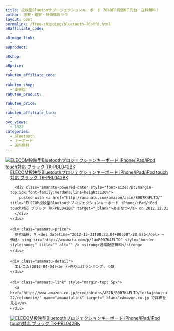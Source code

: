 ```yaml
---
title: 投映型Bluetoothプロジェクションキーボード 76%OFF特価6千円台！送料無料！
author: 激安・格安・特価情報ツウ
layout: post
permalink: /free-shipping/bluetooth-76off6.html
a8affiliate_code:
  - 
a8image_link:
  - 
a8product:
  - 
a8shop:
  - 
a8price:
  - 
rakuten_affiliate_code:
  - 
rakuten_shop:
  - 楽天店
rakuten_product:
  - 
rakuten_price:
  - 
rakuten_affiliate_link:
  - 
pvc_views:
  - 1322
categories:
  - Bluetooth
  - キーボード
  - 送料無料
---
```

<div class="amanatu-box" style="margin-bottom:0px;">
  <div class="amanatu-image" style="float:left;">
    <a href="http://www.amazon.co.jp/exec/obidos/ASIN/B007K4FLTO/tokkajohotsu-22/ref=nosim/" name="amanatulink" target="_blank"><img src="http://i2.wp.com/ecx.images-amazon.com/images/I/41X8WUWZOpL._SL160_.jpg?w=546" alt="ELECOM投映型Bluetoothプロジェクションキーボード iPhone/iPad/iPod touch対応 ブラック TK-PBL042BK" style="border: none;" data-recalc-dims="1" /></a>
  </div>
  
  <div class="amanatu-info" style="float:left;margin-left:15px;line-height:120%">
    <div class="amanatu-name" style="margin-bottom:10px;line-height:120%">
      <a href="http://www.amazon.co.jp/exec/obidos/ASIN/B007K4FLTO/tokkajohotsu-22/ref=nosim/" name="amanatulink" target="_blank">ELECOM投映型Bluetoothプロジェクションキーボード iPhone/iPad/iPod touch対応 ブラック TK-PBL042BK</a> 
      
      <div class="amanatu-powered-date" style="font-size:7pt;margin-top:5px;font-family:verdana;line-height:120%">
        posted with <a href="http://amanatu.com/amazon/asin/B007K4FLTO/" title="ELECOM投映型Bluetoothプロジェクションキーボード iPhone/iPad/iPod touch対応 ブラック TK-PBL042BK" target="_blank">あまなつ</a> on 2012.12.31
      </div>
    </div>
    
    <div class="amanatu-price">
      参考価格: ¥ <del datetime="2012-12-31T08:23:04+00:00">28,875</del> → 価格: <img src="http://amanatu.com/p/?a=B007K4FLTO" style="border-style:none;" title="" alt="" /> <strong>通常配送無料</strong>
    </div>
    
    <div class="amanatu-detail">
      エレコム(2012-04-04)<br />売り上げランキング: 448
    </div>
    
    <div class="amanatu-link" style="margin-top: 5px">
      <a href="http://www.amazon.co.jp/exec/obidos/ASIN/B007K4FLTO/tokkajohotsu-22/ref=nosim/" name="amanatulink" target="_blank">Amazon.co.jp で詳細を見る</a>
    </div>
  </div>
  
  <div class="amanatu-footer" style="clear: left">
  </div>
  
  <div class="amanatu-imageset">
    <div class="amanatu-image" style="float:left;">
      <a href="http://www.amazon.co.jp/exec/obidos/ASIN/B007K4FLTO/tokkajohotsu-22/ref=nosim/" name="amanatulink" target="_blank"><img src="http://i2.wp.com/ecx.images-amazon.com/images/I/416aRZr4u8L._AA160_.jpg?w=546" alt="ELECOM投映型Bluetoothプロジェクションキーボード iPhone/iPad/iPod touch対応 ブラック TK-PBL042BK" style="border: none;" data-recalc-dims="1" /></a>
    </div>
    
    <div class="amanatu-image" style="float:left;">
      <a href="http://www.amazon.co.jp/exec/obidos/ASIN/B007K4FLTO/tokkajohotsu-22/ref=nosim/" name="amanatulink" target="_blank"><img src="http://i1.wp.com/ecx.images-amazon.com/images/I/41-PWOTH1nL._AA160_.jpg?w=546" alt="ELECOM投映型Bluetoothプロジェクションキーボード iPhone/iPad/iPod touch対応 ブラック TK-PBL042BK" style="border: none;" data-recalc-dims="1" /></a>
    </div>
    
    <div class="amanatu-image" style="float:left;">
      <a href="http://www.amazon.co.jp/exec/obidos/ASIN/B007K4FLTO/tokkajohotsu-22/ref=nosim/" name="amanatulink" target="_blank"><img src="http://i0.wp.com/ecx.images-amazon.com/images/I/41KjcUOdv6L._AA160_.jpg?w=546" alt="ELECOM投映型Bluetoothプロジェクションキーボード iPhone/iPad/iPod touch対応 ブラック TK-PBL042BK" style="border: none;" data-recalc-dims="1" /></a>
    </div>
    
    <div class="amanatu-image" style="float:left;">
      <a href="http://www.amazon.co.jp/exec/obidos/ASIN/B007K4FLTO/tokkajohotsu-22/ref=nosim/" name="amanatulink" target="_blank"><img src="http://i0.wp.com/ecx.images-amazon.com/images/I/41Y7zSNx9VL._AA160_.jpg?w=546" alt="ELECOM投映型Bluetoothプロジェクションキーボード iPhone/iPad/iPod touch対応 ブラック TK-PBL042BK" style="border: none;" data-recalc-dims="1" /></a>
    </div>
    
    <div class="amanatu-image" style="float:left;">
      <a href="http://www.amazon.co.jp/exec/obidos/ASIN/B007K4FLTO/tokkajohotsu-22/ref=nosim/" name="amanatulink" target="_blank"><img src="http://i2.wp.com/ecx.images-amazon.com/images/I/31k0NZqGyBL._AA160_.jpg?w=546" alt="ELECOM投映型Bluetoothプロジェクションキーボード iPhone/iPad/iPod touch対応 ブラック TK-PBL042BK" style="border: none;" data-recalc-dims="1" /></a>
    </div>
    
    <div class="amanatu-footer" style="clear: left">
    </div>
  </div>
</div>